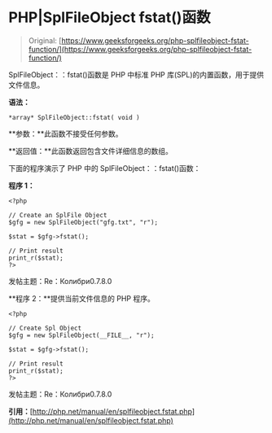 # PHP|SplFileObject fstat()函数

> Original: [https://www.geeksforgeeks.org/php-splfileobject-fstat-function/](https://www.geeksforgeeks.org/php-splfileobject-fstat-function/)

SplFileObject：：fstat()函数是 PHP 中标准 PHP 库(SPL)的内置函数，用于提供文件信息。

**语法：**

```
*array* SplFileObject::fstat( void )
```

**参数：**此函数不接受任何参数。

**返回值：**此函数返回包含文件详细信息的数组。

下面的程序演示了 PHP 中的 SplFileObject：：fstat()函数：

**程序 1：**

```
<?php

// Create an SplFile Object 
$gfg = new SplFileObject("gfg.txt", "r");

$stat = $gfg->fstat();

// Print result
print_r($stat);
?>
```

发帖主题：Re：Колибри0.7.8.0

**程序 2：**提供当前文件信息的 PHP 程序。

```
<?php

// Create Spl Object 
$gfg = new SplFileObject(__FILE__, "r");

$stat = $gfg->fstat();

// Print result
print_r($stat);
?>
```

发帖主题：Re：Колибри0.7.8.0

**引用：**[http://php.net/manual/en/splfileobject.fstat.php](http://php.net/manual/en/splfileobject.fstat.php)